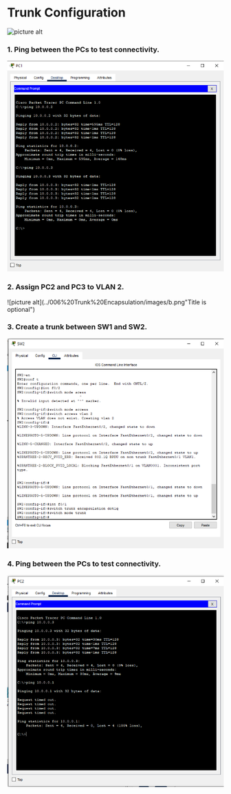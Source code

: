 Trunk Configuration<a name="TOP"></a>
===================

![picture alt](../006%20Trunk%20Encapsulation/image/o.png "Title is optional")

### 1. Ping between the PCs to test connectivity. ###
![picture alt](../006%20Trunk%20Encapsulation/images/a.png "Title is optional")

### 2. Assign PC2 and PC3 to VLAN 2. ###

![picture alt](../006%20Trunk%20Encapsulation/images/b.png"Title is optional")

### 3. Create a trunk between SW1 and SW2. ###

![picture alt](../006%20Trunk%20Encapsulation/images/c.png "Title is optional")

### 4. Ping between the PCs to test connectivity. ###
![picture alt](../006%20Trunk%20Encapsulation/images/d.png "Title is optional")
